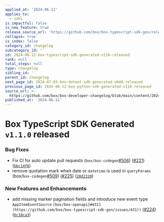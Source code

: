 ```yaml
---
applied_at: '2024-06-12'
applies_to:
  - sdks
is_impactful: false
is_new_feature: true
release_source_url: 'https://github.com/box/box-typescript-sdk-gen/releases/tag/v1.1.0'
collapse: true
is_index: false
category_id: changelog
subcategory_id: ''
id: 2024-06-12-box-typescript-sdk-generated-v110-released
rank: null
total_steps: null
type: changelog
sibling_id: ''
parent_id: changelog
next_page_id: 2024-07-03-box-dotnet-sdk-generated-v040-released
previous_page_id: 2024-06-12-box-python-sdk-generated-v110-released
source_url: >-
  https://github.com/box/box-developer-changelog/blob/main/content/2024/06-12-box-typescript-sdk-generated-v110-released.md
published_at: '2024-06-12'
---
```

# Box TypeScript SDK Generated `v1.1.0` released

### Bug Fixes

* Fix CI for auto update pull requests (`box/box-codegen`[#506][1]) ([#221][2]) ([`bbc14f6`][3])
* remove quotation mark when date or `datetime` is used in `queryParams` (box/`box-codegen`[#509][4]) ([#225][5]) ([`28d2220`][6])

### New Features and Enhancements

* add missing marker pagination fields and introduce new event type `AppItemEventSource` `(box/box-openapi[#431](https://github.com/box/box-typescript-sdk-gen/issues/431))` ([#224][7]) ([`6c18ca3`][8])

[1]: https://github.com/box/box-typescript-sdk-gen/issues/506

[2]: https://github.com/box/box-typescript-sdk-gen/issues/221

[3]: https://github.com/box/box-typescript-sdk-gen/commit/bbc14f66e14a9386c8d54a5d0bb36ec2cdc501c1

[4]: https://github.com/box/box-typescript-sdk-gen/issues/509

[5]: https://github.com/box/box-typescript-sdk-gen/issues/225

[6]: https://github.com/box/box-typescript-sdk-gen/commit/28d22200602cf02d73590189c304109f1c26db17

[7]: https://github.com/box/box-typescript-sdk-gen/issues/224

[8]: https://github.com/box/box-typescript-sdk-gen/commit/6c18ca3b00da0b878d28e142a2361b6386ef0c15